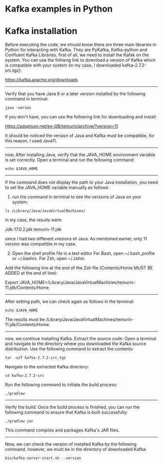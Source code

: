 # Kafka examples in Python

# Kafka installation
Before executing the code, we should know there are three main libraries in Python for interacting with Kafka. They are PyKafka, Kafka-python and Confluent Kafka Libraries.
first of all, we need to install the Kafak on the system. You can use the folliwng link to download a version of Kafka which is compatible with your system (in my case, I downloaded kafka-2.7.2-src.tgz):

https://kafka.apache.org/downloads

-----

Verify that you have Java 8 or a later version installed by the following command in terminal:

`java -verson`

if you don't have, you can use the following link for downloading and install:

https://adoptium.net/en-GB/temurin/archive/?version=11

It should be noticed the version of Java and Kafka must be compatible, for this reason, I used Java11. 

------
now, After installing Java, verify that the JAVA_HOME environment variable is set correctly. Open a terminal and run the following command:

`echo $JAVA_HOME`

---------
If the command does not display the path to your Java installation, you need to set the JAVA_HOME variable manually as follows:

1. run the command in terminal to see the versions of Java on your system:

`ls /Library/Java/JavaVirtualMachines/`

in my case, the results were:

Jdk-17.0.2.jdk  temurin-11.jdk

since I had two different vresions of Java. As mentioned earlier, only 11 version was compatible in my case.

2. Open the shell profile file in a text editor
For Bash, open ~/.bash_profile or ~/.bashrc.
For Zsh, open ~/.zshrc.

Add the following line at the end of the Zsh file (Contents/Home MUST BE ADDED at the end of line):

Export JAVA_HOME=/Library/Java/JavaVirtualMachines/temurin-11.jdk/Contents/Home

----------

After setting path, we can check again as follows in the terminal:

`echo $JAVA_HOME`

The results must be /Library/Java/JavaVirtualMachines/temurin-11.jdk/Contents/Home. 

------- 

now, we continue installing Kafka. Extract the source code: Open a terminal and navigate to the directory where you downloaded the Kafka source distribution. 
Use the following command to extract the contents:

`tar -xzf kafka-2.7.2-src.tgz`

Navigate to the extracted Kafka directory:

`cd kafka-2.7.2-src`

Run the following command to initiate the build process:

`./gradlew` 

-----------------

Verify the build: Once the build process is finished, you can run the following command to ensure that Kafka is built successfully:

`./gradlew jar` 

This command compiles and packages Kafka's JAR files.

------------------
Now, we can check the version of installed Kafka by the following command, however, we must be in the directory of downloaded Kafka:

`bin/kafka-server-start.sh --version`









